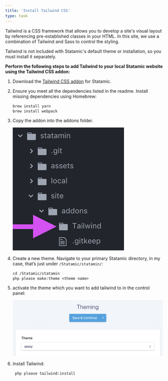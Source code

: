 ```yaml
---
title: 'Install Tailwind CSS'
type: task
---
```


Tailwind is a CSS framework that allows you to develop a site's visual layout by referencing pre-established classes in your HTML. In this site, we use a combination of Tailwind and Sass to control the styling.

Tailwind is not included with Statamic's default theme or installation, so you must install it separately.

**Perform the following steps to add Tailwind to your local Statamic website using the Tailwind CSS addon:**

1. Download the [Tailwind CSS addon](https://statamic.com/marketplace/addons/tailwind) for Statamic.

2. Ensure you meet all the dependencies listed in the readme. Install missing dependencies using Homebrew:

	```
	brew install yarn
	brew install webpack
	```

3. Copy the addon into the addons folder.

	![](/assets/img/tailwindAddon.png)

4. Create a new theme. Navigate to your primary Statamic directory, in my case, that’s just under `/Statamic/statamin/`:

	```
	cd /Statamic/statamin
	php please make:theme <theme name>
	```

5. activate the theme which you want to add tailwind to in the control panel:

	![](/assets/img/tailwindThemeSelect.png)


6. Install Tailwind:

		php please tailwind:install
